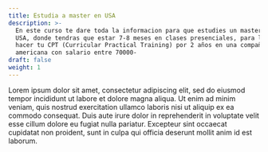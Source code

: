 ```yaml
---
title: Estudia a master en USA
description: >-
  En este curso te dare toda la informacion para que estudies un master en CS en
  USA, donde tendras que estar 7-8 meses en clases presenciales, para luego
  hacer tu CPT (Curricular Practical Training) por 2 años en una compañia
  americana con salario entre 70000-
draft: false
weight: 1
---
```


Lorem ipsum dolor sit amet, consectetur adipiscing elit, sed do eiusmod tempor incididunt ut labore et dolore magna aliqua. Ut enim ad minim veniam, quis nostrud exercitation ullamco laboris nisi ut aliquip ex ea commodo consequat. Duis aute irure dolor in reprehenderit in voluptate velit esse cillum dolore eu fugiat nulla pariatur. Excepteur sint occaecat cupidatat non proident, sunt in culpa qui officia deserunt mollit anim id est laborum.